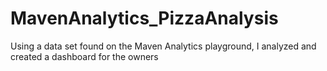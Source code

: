 # MavenAnalytics_PizzaAnalysis
Using a data set found on the Maven Analytics playground, I analyzed and created a dashboard for the owners
